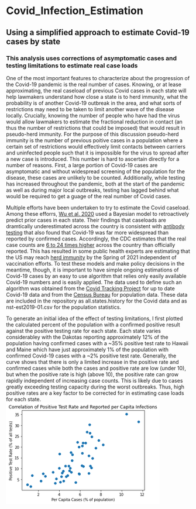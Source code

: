 # Covid_Infection_Estimation
## Using a simplified approach to estimate Covid-19 cases by state
### This analysis uses corrections of asymptomatic cases and testing limitations to estimate real case loads

One of the most important features to characterize about the progression of the Covid-19 pandemic is the real number of cases. Knowing, or at lease approximating, the real caseload of previous Covid cases in each state will help lawmakers understand how close a state is to herd immunity, what the probability is of another Covid-19 outbreak in the area, and what sorts of restrictions may need to be taken to limit another wave of the disease locally. Crucially, knowing the number of people who have had the virus would allow lawmakers to estimate the fractional reduction in contact (an thus the number of restrictions that could be imposed) that would result in pseudo-herd immunity. For the purpose of this discussion pseudo-herd immunity is the number of previous poitive cases in a population where a certain set of restrictions would effectively limit contacts between carriers and uninfected people such that it is impossible for the virus to spread after a new case is introduced. This number is hard to ascertain directly for a number of reasons. First, a large portion of Covid-19 cases are asymptomatic and without widespread screening of the population for the disease, these cases are unlikely to be counted. Additionally, while testing has increased throughout the pandemic, both at the start of the pandemic as well as during major local outbreaks, testing has lagged behind what would be required to get a guage of the real number of Covid cases.

Multiple efforts have been undertaken to try to estimate the Covid caseload. Among these efforrs, [Wu et al. 2020](https://www.nature.com/articles/s41467-020-18272-4) used a Bayesian model to retroactively predict prior cases in each state. Their findings that caseloads are dramtically underestimated across the country is consistent with [antibody testing](https://www.medrxiv.org/content/medrxiv/early/2020/04/30/2020.04.14.20062463.full.pdf) that also found that Covid-19 was far more widespread than reported by confirmed cases. Accordingly, the CDC estimates that the real case counts are [6 to 24 times higher](https://www.statnews.com/2020/07/21/cdc-study-actual-covid-19-cases/) across the country than officially reported. This has resulted in some public health experts are estimating that the US may reach [herd immunity](https://www.npr.org/sections/coronavirus-live-updates/2020/12/15/946714505/fauci-predicts-u-s-could-see-signs-of-herd-immunity-by-late-march-or-early-april) by the Spring of 2021 independent of vaccination efforts. To test these models and make policy decisions in the meantime, though, it is important to have simple ongoing estimations of Covid-19 cases by an easy to use algorithm that relies only easily available Covid-19 numbers and is easily applied. The data used to define such an algorithm was obtained from the [Covid Tracking Project](https://covidtracking.com/) for up to date Covid-19 data and from the [Census Bureau](https://www.census.gov/topics/population.html) for population data. These data are included in the repository as all.states.history for the Covid data and as nst-est2019-01.csv for the population statistics.

To generate an initial idea of the effect of testing limitations, I first plotted the calculated percent of the population with a confirmed positive result against the positive testing rate for each state. Each state varies considerabley with the Dakotas reporting approximately 12% of the population having confirmed cases with a ~35% positive test rate to Hawaii and Maine which have just approximately 1% of the population with confirmed Covid-19 cases with a ~2% positive test rate. Generally, the curve shows that there is only a limited increase in the positive rate and confirmed cases while both the cases and positive rate are low (under 10), but when the positive rate is high (above 10), the positive rate can grow rapidly independent of increasing case counts. This is likely due to cases greatly exceeding testing capacity during the worst outbreaks. Thus, high positive rates are a key factor to be corrected for in estimating case loads for each state.
![Positive rate and confirmed cases](https://github.com/JCSnedeker/Covid_Infection_Estimation/blob/main/Pos_rate_confirmed_cases.png)
